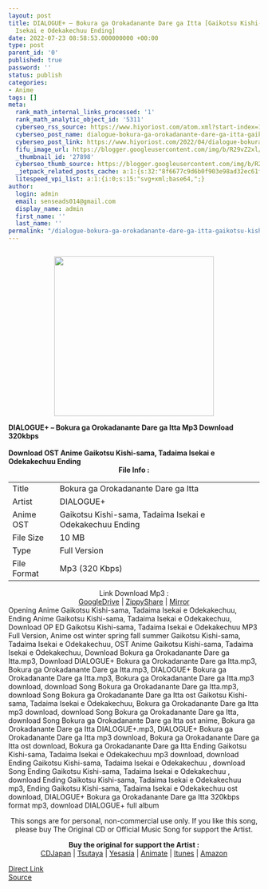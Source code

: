 ```yaml
---
layout: post
title: DIALOGUE+ – Bokura ga Orokadanante Dare ga Itta [Gaikotsu Kishi-sama, Tadaima
  Isekai e Odekakechuu Ending]
date: 2022-07-23 08:58:53.000000000 +00:00
type: post
parent_id: '0'
published: true
password: ''
status: publish
categories:
- Anime
tags: []
meta:
  rank_math_internal_links_processed: '1'
  rank_math_analytic_object_id: '5311'
  cyberseo_rss_source: https://www.hiyoriost.com/atom.xml?start-index=1
  cyberseo_post_name: dialogue-bokura-ga-orokadanante-dare-ga-itta-gaikotsu-kishi-sama-tadaima-isekai-e-odekakechuu-ending
  cyberseo_post_link: https://www.hiyoriost.com/2022/04/dialogue-bokura-ga-orokadanante-dare-ga.html
  fifu_image_url: https://blogger.googleusercontent.com/img/b/R29vZ2xl/AVvXsEj0dOH6c9iz7Oz9T-swINKQopiCefWboQ5wwJa0jJrQHZaaIKx9S-imZJzqTogyTwADNQDw2e33oVJxyabKCcyyxmVz_7AWoF1NctOIla3oskjmbJE07ohdA8hSwC38W-JPbFVw872uQk8pExTgotLwby2BbDPdQbf1FRwYHYilCRawJChBgAFI6HiJ/s320/cover%20%2855%29.jpg
  _thumbnail_id: '27898'
  cyberseo_thumb_source: https://blogger.googleusercontent.com/img/b/R29vZ2xl/AVvXsEj0dOH6c9iz7Oz9T-swINKQopiCefWboQ5wwJa0jJrQHZaaIKx9S-imZJzqTogyTwADNQDw2e33oVJxyabKCcyyxmVz_7AWoF1NctOIla3oskjmbJE07ohdA8hSwC38W-JPbFVw872uQk8pExTgotLwby2BbDPdQbf1FRwYHYilCRawJChBgAFI6HiJ/s320/cover%20%2855%29.jpg
  _jetpack_related_posts_cache: a:1:{s:32:"8f6677c9d6b0f903e98ad32ec61f8deb";a:2:{s:7:"expires";i:1658678553;s:7:"payload";a:3:{i:0;a:1:{s:2:"id";i:27899;}i:1;a:1:{s:2:"id";i:27813;}i:2;a:1:{s:2:"id";i:27043;}}}}
  litespeed_vpi_list: a:1:{i:0;s:15:"svg+xml;base64,";}
author:
  login: admin
  email: senseads014@gmail.com
  display_name: admin
  first_name: ''
  last_name: ''
permalink: "/dialogue-bokura-ga-orokadanante-dare-ga-itta-gaikotsu-kishi-sama-tadaima-isekai-e-odekakechuu-ending/"
---
```

<div class="separator" style="clear: both;"><a href="https://blogger.googleusercontent.com/img/b/R29vZ2xl/AVvXsEj0dOH6c9iz7Oz9T-swINKQopiCefWboQ5wwJa0jJrQHZaaIKx9S-imZJzqTogyTwADNQDw2e33oVJxyabKCcyyxmVz_7AWoF1NctOIla3oskjmbJE07ohdA8hSwC38W-JPbFVw872uQk8pExTgotLwby2BbDPdQbf1FRwYHYilCRawJChBgAFI6HiJ/s600/cover%20%2855%29.jpg" style="display: block; padding: 1em 0; text-align: center; "><img alt border="0" data-original-height="592" data-original-width="600" src="{{ site.baseurl }}/assets/2022/07/cover%20%2855%29.jpg" width="320" /></a></div>
<div class="judulpost">
<b>DIALOGUE+ – Bokura ga Orokadanante Dare ga Itta Mp3 Download 320kbps<br />
<br />
Download OST Anime Gaikotsu Kishi-sama, Tadaima Isekai e Odekakechuu Ending</b>
</div>
<div class="linkdownload" align="center"><b>File Info : </b></div>
<div class="info2" id="Info">
<table>
<tbody>
<tr>
<td class="tablex">Title</td>
<td>Bokura ga Orokadanante Dare ga Itta</td>
</tr>
<tr>
<td class="tablex">Artist</td>
<td>DIALOGUE+</td>
</tr>
<tr>
<td class="tablex">Anime OST</td>
<td>Gaikotsu Kishi-sama, Tadaima Isekai e Odekakechuu Ending</td>
</tr>
<tr>
<td class="tablex">File Size</td>
<td>10 MB</td>
</tr>
<tr>
<td class="tablex">Type</td>
<td>Full Version</td>
</tr>
<tr>
<td class="tablex">File Format</td>
<td>Mp3 (320 Kbps)</td>
</tr>
</tbody>
</table>
</div>
<div style="text-align: center;">
<div class="smokeddl">
<div class="linkdownload">Link Download Mp3 : </div>
<div class="smokeurl">
<a href="https://drive.google.com/file/d/1EQG1dbg6GtbsQXp9kLbePh9UFJdUkv14/view?usp=drivesdk" rel="nofollow noopener" target="_blank">GoogleDrive</a> | <a href="https://www86.zippyshare.com/v/HBkThk8v/file.html" rel="nofollow noopener" target="_blank">ZippyShare</a> | <a href="https://mir.cr/0JLWL63C" rel="nofollow noopener" target="_blank">Mirror</a> </div>
</div>
</div>
<div class="keywordz">
<div class="tagser">Opening Anime Gaikotsu Kishi-sama, Tadaima Isekai e Odekakechuu, Ending Anime Gaikotsu Kishi-sama, Tadaima Isekai e Odekakechuu, Download OP ED Gaikotsu Kishi-sama, Tadaima Isekai e Odekakechuu MP3 Full Version, Anime ost winter spring fall summer Gaikotsu Kishi-sama, Tadaima Isekai e Odekakechuu, OST Anime Gaikotsu Kishi-sama, Tadaima Isekai e Odekakechuu, Download Bokura ga Orokadanante Dare ga Itta.mp3, Download DIALOGUE+ Bokura ga Orokadanante Dare ga Itta.mp3, Bokura ga Orokadanante Dare ga Itta.mp3, DIALOGUE+ Bokura ga Orokadanante Dare ga Itta.mp3, Bokura ga Orokadanante Dare ga Itta.mp3 download, download Song Bokura ga Orokadanante Dare ga Itta.mp3, download Song Bokura ga Orokadanante Dare ga Itta ost Gaikotsu Kishi-sama, Tadaima Isekai e Odekakechuu, Bokura ga Orokadanante Dare ga Itta mp3 download, download Song Bokura ga Orokadanante Dare ga Itta, download Song Bokura ga Orokadanante Dare ga Itta ost anime, Bokura ga Orokadanante Dare ga Itta DIALOGUE+.mp3, DIALOGUE+ Bokura ga Orokadanante Dare ga Itta mp3 download, Bokura ga Orokadanante Dare ga Itta ost download, Bokura ga Orokadanante Dare ga Itta Ending Gaikotsu Kishi-sama, Tadaima Isekai e Odekakechuu mp3 download, download Ending Gaikotsu Kishi-sama, Tadaima Isekai e Odekakechuu , download Song Ending Gaikotsu Kishi-sama, Tadaima Isekai e Odekakechuu , download Ending Gaikotsu Kishi-sama, Tadaima Isekai e Odekakechuu mp3, Ending Gaikotsu Kishi-sama, Tadaima Isekai e Odekakechuu ost download, DIALOGUE+ Bokura ga Orokadanante Dare ga Itta 320kbps format mp3, download DIALOGUE+ full album</div>
</div>
<p class="buycd" align="center">This songs are for personal, non-commercial use only. If you like this song, please buy The Original CD or Official Music Song for support the Artist.</p>
<p class="buyat" align="center">
<span class="syclons0"><b>Buy the original for support the Artist : </b><br /> <a href="https://www.cdjapan.co.jp/" target="_blank" rel="noopener">CDJapan</a> | <a href="https://shop.tsutaya.co.jp/" target="_blank" rel="noopener">Tsutaya</a> | <a href="https://www.yesasia.com/" target="_blank" rel="noopener">Yesasia</a> | <a href="https://www.animate-onlineshop.jp/" target="_blank" rel="noopener">Animate</a> | <a href="https://www.apple.com/jp/itunes" target="_blank" rel="noopener">Itunes</a> | <a href="https://amazon.co.jp/" target="_blank" rel="noopener">Amazon</a></span></p>
<link rel="stylesheet" href="https://cdnjs.cloudflare.com/ajax/libs/font-awesome/4.7.0/css/font-awesome.min.css" />
<div class="divbtn"> <a href="https://handymansurrender.com/fihup8buzv?key=94550f7ce39444073321dde3b8782f97" class="btn"><i class="fa fa-download"></i> Direct Link</a> <br /><a href="https://www.hiyoriost.com/2022/04/dialogue-bokura-ga-orokadanante-dare-ga.html">Source</a> </div>
